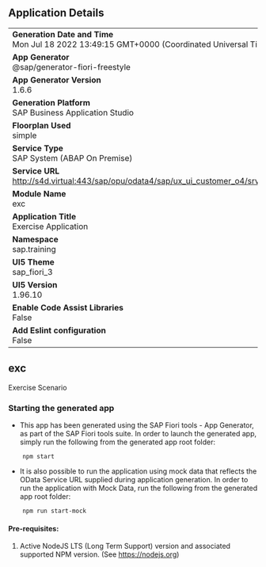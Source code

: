 ## Application Details
|               |
| ------------- |
|**Generation Date and Time**<br>Mon Jul 18 2022 13:49:15 GMT+0000 (Coordinated Universal Time)|
|**App Generator**<br>@sap/generator-fiori-freestyle|
|**App Generator Version**<br>1.6.6|
|**Generation Platform**<br>SAP Business Application Studio|
|**Floorplan Used**<br>simple|
|**Service Type**<br>SAP System (ABAP On Premise)|
|**Service URL**<br>http://s4d.virtual:443/sap/opu/odata4/sap/ux_ui_customer_o4/srvd/sap/ux_ui_customer/0001/
|**Module Name**<br>exc|
|**Application Title**<br>Exercise Application|
|**Namespace**<br>sap.training|
|**UI5 Theme**<br>sap_fiori_3|
|**UI5 Version**<br>1.96.10|
|**Enable Code Assist Libraries**<br>False|
|**Add Eslint configuration**<br>False|

## exc

Exercise Scenario

### Starting the generated app

-   This app has been generated using the SAP Fiori tools - App Generator, as part of the SAP Fiori tools suite.  In order to launch the generated app, simply run the following from the generated app root folder:

```
    npm start
```

- It is also possible to run the application using mock data that reflects the OData Service URL supplied during application generation.  In order to run the application with Mock Data, run the following from the generated app root folder:

```
    npm run start-mock
```

#### Pre-requisites:

1. Active NodeJS LTS (Long Term Support) version and associated supported NPM version.  (See https://nodejs.org)


